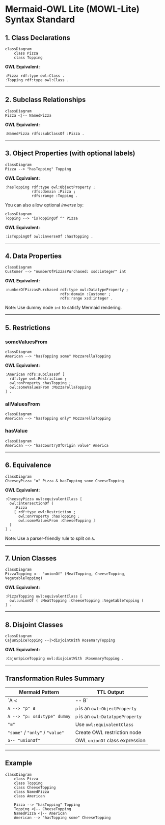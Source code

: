 
# Mermaid-OWL Lite (MOWL-Lite) Syntax Standard

## 1. Class Declarations

```mermaid
classDiagram
    class Pizza
    class Topping
```

**OWL Equivalent:**

```ttl
:Pizza rdf:type owl:Class .
:Topping rdf:type owl:Class .
```

---

## 2. Subclass Relationships

```mermaid
classDiagram
Pizza <|-- NamedPizza
```

**OWL Equivalent:**

```ttl
:NamedPizza rdfs:subClassOf :Pizza .
```

---

## 3. Object Properties (with optional labels)

```mermaid
classDiagram
Pizza --> "hasTopping" Topping
```

**OWL Equivalent:**

```ttl
:hasTopping rdf:type owl:ObjectProperty ;
            rdfs:domain :Pizza ;
            rdfs:range :Topping .
```

You can also allow optional *inverse* by:

```mermaid
classDiagram
Topping --> "isToppingOf ^" Pizza
```

**OWL Equivalent:**

```ttl
:isToppingOf owl:inverseOf :hasTopping .
```

---

## 4. Data Properties

```mermaid
classDiagram
Customer --> "numberOfPizzasPurchased: xsd:integer" int
```

**OWL Equivalent:**

```ttl
:numberOfPizzasPurchased rdf:type owl:DatatypeProperty ;
                         rdfs:domain :Customer ;
                         rdfs:range xsd:integer .
```

Note: Use dummy node `int` to satisfy Mermaid rendering.

---

## 5. Restrictions

### someValuesFrom

```mermaid
classDiagram
American --> "hasTopping some" MozzarellaTopping
```

**OWL Equivalent:**

```ttl
:American rdfs:subClassOf [
  rdf:type owl:Restriction ;
  owl:onProperty :hasTopping ;
  owl:someValuesFrom :MozzarellaTopping
] .
```

### allValuesFrom

```mermaid
classDiagram
American --> "hasTopping only" MozzarellaTopping
```

### hasValue

```mermaid
classDiagram
American --> "hasCountryOfOrigin value" America
```

---

## 6. Equivalence

```mermaid
classDiagram
CheeseyPizza "≡" Pizza & hasTopping some CheeseTopping
```

**OWL Equivalent:**

```ttl
:CheeseyPizza owl:equivalentClass [
  owl:intersectionOf (
    :Pizza
    [ rdf:type owl:Restriction ;
      owl:onProperty :hasTopping ;
      owl:someValuesFrom :CheeseTopping ]
  )
] .
```

Note: Use a parser-friendly rule to split on `&`.

---

## 7. Union Classes

```mermaid
classDiagram
PizzaTopping o-- "unionOf" (MeatTopping, CheeseTopping, VegetableTopping)
```

**OWL Equivalent:**

```ttl
:PizzaTopping owl:equivalentClass [
  owl:unionOf ( :MeatTopping :CheeseTopping :VegetableTopping )
] .
```

---

## 8. Disjoint Classes

```mermaid
classDiagram
CajunSpiceTopping --|>disjointWith RosemaryTopping
```

**OWL Equivalent:**

```ttl
:CajunSpiceTopping owl:disjointWith :RosemaryTopping .
```

---

## Transformation Rules Summary

| Mermaid Pattern                | TTL Output                       |
|-------------------------------|---------------------------------|
| `A <|-- B`                    | `B rdfs:subClassOf A`           |
| `A --> "p" B`                 | `p` is an `owl:ObjectProperty`  |
| `A --> "p: xsd:type" dummy`   | `p` is an `owl:DatatypeProperty`|
| `"≡"`                         | Use `owl:equivalentClass`       |
| `"some"` / `"only"` / `"value"` | Create OWL restriction node    |
| `o-- "unionOf"`              | OWL `unionOf` class expression   |

---

## Example

```mermaid
classDiagram
    class Pizza
    class Topping
    class CheeseTopping
    class NamedPizza
    class American

    Pizza --> "hasTopping" Topping
    Topping <|-- CheeseTopping
    NamedPizza <|-- American
    American --> "hasTopping some" CheeseTopping
```
